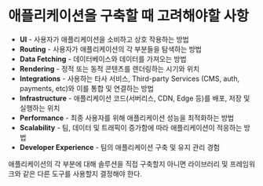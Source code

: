 # 애플리케이션을 구축할 때 고려해야할 사항

- **UI** - 사용자가 애플리케이션을 소비하고 상호 작용하는 방법
- **Routing** - 사용자가 애플리케이션의 각 부분들을 탐색하는 방법
- **Data Fetching** - 데이터베이스와 데이터를 가져오는 방법
- **Rendering** - 정적 또는 동적 콘텐츠를 렌더링하는 시기와 위치
- **Integrations** - 사용하는 타사 서비스, Third-party Services (CMS, auth, payments, etc)와 이를 통합 및 연결하는 방법
- **Infrastructure** - 애플리케이션 코드(서버리스, CDN, Edge 등)를 배포, 저장 및 실행하는 위치
- **Performance** - 최종 사용자를 위해 애플리케이션 성능을 최적화하는 방법
- **Scalability** - 팀, 데이터 및 트래픽이 증가함에 따라 애플리케이션이 적응하는 방법
- **Developer Experience** - 팀의 애플리케이션 구축 및 유지 관리 경험

애플리케이션의 각 부분에 대해 솔루션을 직접 구축할지 아니면 라이브러리 및 프레임워크와 같은 다른 도구를 사용할지 결정해야 한다.
